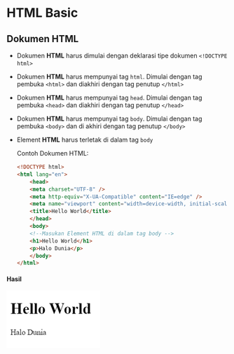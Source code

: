 # HTML Basic

## Dokumen HTML

* Dokumen **HTML** harus dimulai dengan deklarasi tipe dokumen `<!DOCTYPE html>`
* Dokumen **HTML** harus mempunyai tag `html`. Dimulai dengan tag pembuka `<html>` dan diakhiri dengan tag penutup  `</html>`
* Dokumen **HTML** harus mempunyai tag `head`. Dimulai dengan tag pembuka `<head>` dan diakhiri dengan tag penutup `</head>`
* Dokumen **HTML** harus mempunyai tag `body`. Dimulai dengan tag pembuka  `<body>` dan di akhiri dengan tag penutup `</body>`
* Element **HTML** harus terletak di dalam tag `body`

    Contoh Dokumen HTML:

    ```html
    <!DOCTYPE html>
    <html lang="en">
        <head>
        <meta charset="UTF-8" />
        <meta http-equiv="X-UA-Compatible" content="IE=edge" />
        <meta name="viewport" content="width=device-width, initial-scale=1.0" />
        <title>Hello World</title>
        </head>
        <body>
        <!--Masukan Element HTML di dalam tag body -->
        <h1>Hello World</h1>
        <p>Halo Dunia</p>
        </body>
    </html>
    ```

#### Hasil

![hasil](img/hello_.png)
